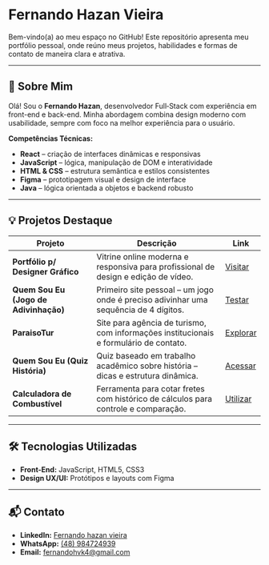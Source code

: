 # Fernando Hazan Vieira

Bem-vindo(a) ao meu espaço no GitHub! Este repositório apresenta meu portfólio pessoal, onde reúno meus projetos, habilidades e formas de contato de maneira clara e atrativa.



---

## 🚀 Sobre Mim

Olá! Sou o **Fernando Hazan**, desenvolvedor Full‑Stack com experiência em front-end e back-end. Minha abordagem combina design moderno com usabilidade, sempre com foco na melhor experiência para o usuário.

**Competências Técnicas:**
- **React** – criação de interfaces dinâmicas e responsivas  
- **JavaScript** – lógica, manipulação de DOM e interatividade  
- **HTML & CSS** – estrutura semântica e estilos consistentes  
- **Figma** – prototipagem visual e design de interface  
- **Java** – lógica orientada a objetos e backend robusto  

---

## 💡 Projetos Destaque

| Projeto | Descrição | Link |
|--------|-----------|------|
| **Portfólio p/ Designer Gráfico** | Vitrine online moderna e responsiva para profissional de design e edição de vídeo. | [Visitar](https://gustavo-nunes.vercel.app) |
| **Quem Sou Eu (Jogo de Adivinhação)** | Primeiro site pessoal – um jogo onde é preciso adivinhar uma sequência de 4 dígitos. | [Testar](https://adivinhe-os-4-digitos.vercel.app) |
| **ParaisoTur** | Site para agência de turismo, com informações institucionais e formulário de contato. | [Explorar](https://paraiso-tur.vercel.app) |
| **Quem Sou Eu (Quiz História)** | Quiz baseado em trabalho acadêmico sobre história – dicas e estrutura dinâmica. | [Acessar](https://quem-sou-eu-ten.vercel.app) |
| **Calculadora de Combustível** | Ferramenta para cotar fretes com histórico de cálculos para controle e comparação. | [Utilizar](https://calculadora-de-combustivel-alpha.vercel.app) |

---

## 🛠 Tecnologias Utilizadas

- **Front-End:** JavaScript, HTML5, CSS3  
- **Design UX/UI:** Protótipos e layouts com Figma  

---

## 📬 Contato

- **LinkedIn:** [Fernando hazan vieira](https://www.linkedin.com/in/fernando-hazan-vieira-76b167261/)  
- **WhatsApp:** [(48) 984724939](https://wa.me/5548984724939)  
- **Email:** fernandohvk4@gmail.com  

